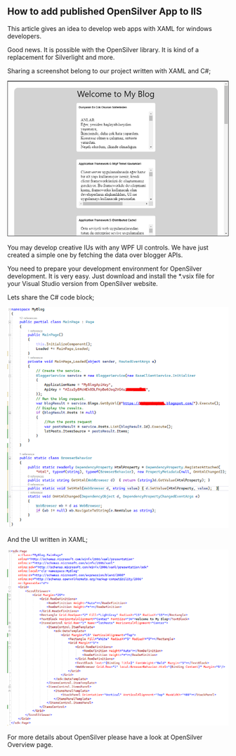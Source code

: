 ## How to add published OpenSilver App to IIS

This article gives an idea to develop web apps with XAML for windows developers.<br />

Good news. It is possible with the OpenSilver library. It is kind of a replacement for Silverlight and more.<br />


Sharing a screenshot belong to our project written with XAML and C#;<br />


<img src="/images/how-to-topics/web_dev_for_win_developers1.png" alt="Windows Features" width="700"/><br />

You may develop creative IUs with any WPF UI controls. We have just created a simple one by fetching the data over blogger APIs.<br />


You need to prepare your development environment for OpenSilver development. It is very easy. Just download and install the *.vsix file for your Visual Studio version from OpenSilver website. <br />

Lets share the C# code block;<br />

<img src="/images/how-to-topics/web_dev_for_win_developers2.png" alt="Config IIS user" width="700"/><br />

And the UI written in XAML;


<img src="/images/how-to-topics/web_dev_for_win_developers3.png" alt="Run Published" width="700"/><br />

For more details about OpenSilver please have a look at OpenSilver Overview page.